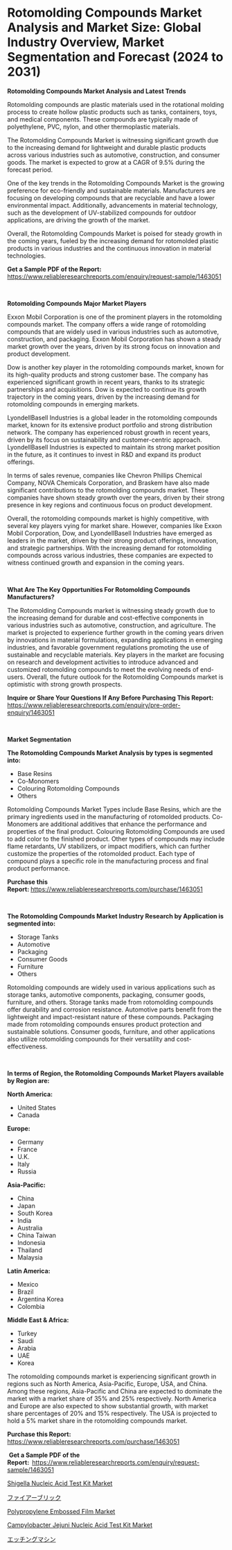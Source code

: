 <p><h1>Rotomolding Compounds Market Analysis and Market Size: Global Industry Overview, Market Segmentation and Forecast (2024 to 2031)</h1></p><p><strong>Rotomolding Compounds Market Analysis and Latest Trends</strong></p>
<p><p>Rotomolding compounds are plastic materials used in the rotational molding process to create hollow plastic products such as tanks, containers, toys, and medical components. These compounds are typically made of polyethylene, PVC, nylon, and other thermoplastic materials.</p><p>The Rotomolding Compounds Market is witnessing significant growth due to the increasing demand for lightweight and durable plastic products across various industries such as automotive, construction, and consumer goods. The market is expected to grow at a CAGR of 9.5% during the forecast period.</p><p>One of the key trends in the Rotomolding Compounds Market is the growing preference for eco-friendly and sustainable materials. Manufacturers are focusing on developing compounds that are recyclable and have a lower environmental impact. Additionally, advancements in material technology, such as the development of UV-stabilized compounds for outdoor applications, are driving the growth of the market.</p><p>Overall, the Rotomolding Compounds Market is poised for steady growth in the coming years, fueled by the increasing demand for rotomolded plastic products in various industries and the continuous innovation in material technologies.</p></p>
<p><strong>Get a Sample PDF of the Report:&nbsp;</strong> <a href="https://www.reliableresearchreports.com/enquiry/request-sample/1463051">https://www.reliableresearchreports.com/enquiry/request-sample/1463051</a></p>
<p>&nbsp;</p>
<p><strong>Rotomolding Compounds Major Market Players</strong></p>
<p><p>Exxon Mobil Corporation is one of the prominent players in the rotomolding compounds market. The company offers a wide range of rotomolding compounds that are widely used in various industries such as automotive, construction, and packaging. Exxon Mobil Corporation has shown a steady market growth over the years, driven by its strong focus on innovation and product development.</p><p>Dow is another key player in the rotomolding compounds market, known for its high-quality products and strong customer base. The company has experienced significant growth in recent years, thanks to its strategic partnerships and acquisitions. Dow is expected to continue its growth trajectory in the coming years, driven by the increasing demand for rotomolding compounds in emerging markets.</p><p>LyondellBasell Industries is a global leader in the rotomolding compounds market, known for its extensive product portfolio and strong distribution network. The company has experienced robust growth in recent years, driven by its focus on sustainability and customer-centric approach. LyondellBasell Industries is expected to maintain its strong market position in the future, as it continues to invest in R&D and expand its product offerings.</p><p>In terms of sales revenue, companies like Chevron Phillips Chemical Company, NOVA Chemicals Corporation, and Braskem have also made significant contributions to the rotomolding compounds market. These companies have shown steady growth over the years, driven by their strong presence in key regions and continuous focus on product development.</p><p>Overall, the rotomolding compounds market is highly competitive, with several key players vying for market share. However, companies like Exxon Mobil Corporation, Dow, and LyondellBasell Industries have emerged as leaders in the market, driven by their strong product offerings, innovation, and strategic partnerships. With the increasing demand for rotomolding compounds across various industries, these companies are expected to witness continued growth and expansion in the coming years.</p></p>
<p>&nbsp;</p>
<p><strong>What Are The Key Opportunities For Rotomolding Compounds Manufacturers?</strong></p>
<p><p>The Rotomolding Compounds market is witnessing steady growth due to the increasing demand for durable and cost-effective components in various industries such as automotive, construction, and agriculture. The market is projected to experience further growth in the coming years driven by innovations in material formulations, expanding applications in emerging industries, and favorable government regulations promoting the use of sustainable and recyclable materials. Key players in the market are focusing on research and development activities to introduce advanced and customized rotomolding compounds to meet the evolving needs of end-users. Overall, the future outlook for the Rotomolding Compounds market is optimistic with strong growth prospects.</p></p>
<p><strong>Inquire or Share Your Questions If Any Before Purchasing This Report:</strong> <a href="https://www.reliableresearchreports.com/enquiry/pre-order-enquiry/1463051">https://www.reliableresearchreports.com/enquiry/pre-order-enquiry/1463051</a></p>
<p>&nbsp;</p>
<p><strong>Market Segmentation</strong></p>
<p><strong>The Rotomolding Compounds Market Analysis by types is segmented into:</strong></p>
<p><ul><li>Base Resins</li><li>Co-Monomers</li><li>Colouring Rotomolding Compounds</li><li>Others</li></ul></p>
<p><p>Rotomolding Compounds Market Types include Base Resins, which are the primary ingredients used in the manufacturing of rotomolded products. Co-Monomers are additional additives that enhance the performance and properties of the final product. Colouring Rotomolding Compounds are used to add color to the finished product. Other types of compounds may include flame retardants, UV stabilizers, or impact modifiers, which can further customize the properties of the rotomolded product. Each type of compound plays a specific role in the manufacturing process and final product performance.</p></p>
<p><strong>Purchase this Report:&nbsp;</strong><a href="https://www.reliableresearchreports.com/purchase/1463051">https://www.reliableresearchreports.com/purchase/1463051</a></p>
<p>&nbsp;</p>
<p><strong>The Rotomolding Compounds Market Industry Research by Application is segmented into:</strong></p>
<p><ul><li>Storage Tanks</li><li>Automotive</li><li>Packaging</li><li>Consumer Goods</li><li>Furniture</li><li>Others</li></ul></p>
<p><p>Rotomolding compounds are widely used in various applications such as storage tanks, automotive components, packaging, consumer goods, furniture, and others. Storage tanks made from rotomolding compounds offer durability and corrosion resistance. Automotive parts benefit from the lightweight and impact-resistant nature of these compounds. Packaging made from rotomolding compounds ensures product protection and sustainable solutions. Consumer goods, furniture, and other applications also utilize rotomolding compounds for their versatility and cost-effectiveness.</p></p>
<p>&nbsp;</p>
<p><strong>In terms of Region, the Rotomolding Compounds Market Players available by Region are:</strong></p>
<p>
    <p> <strong> North America: </strong>
        <ul>
            <li>United States</li>
            <li>Canada</li>
        </ul>
        </p> 
    <p> <strong> Europe: </strong>
        <ul>
            <li>Germany</li>
            <li>France</li>
            <li>U.K.</li>
            <li>Italy</li>
            <li>Russia</li>
        </ul>
        </p> 
    <p> <strong> Asia-Pacific: </strong>
        <ul>
            <li>China</li>
            <li>Japan</li>
            <li>South Korea</li>
            <li>India</li>
            <li>Australia</li>
            <li>China Taiwan</li>
            <li>Indonesia</li>
            <li>Thailand</li>
            <li>Malaysia</li>
        </ul>
        </p> 
    <p> <strong> Latin America: </strong>
        <ul>
            <li>Mexico</li>
            <li>Brazil</li>
            <li>Argentina Korea</li>
            <li>Colombia</li>
        </ul>
        </p> 
    <p> <strong> Middle East & Africa: </strong>
        <ul>
            <li>Turkey</li>
            <li>Saudi</li>
            <li>Arabia</li>
            <li>UAE</li>
            <li>Korea</li>
        </ul>
    </p>
    </p>
<p><p>The rotomolding compounds market is experiencing significant growth in regions such as North America, Asia-Pacific, Europe, USA, and China. Among these regions, Asia-Pacific and China are expected to dominate the market with a market share of 35% and 25% respectively. North America and Europe are also expected to show substantial growth, with market share percentages of 20% and 15% respectively. The USA is projected to hold a 5% market share in the rotomolding compounds market.</p></p>
<p><strong>Purchase this Report: </strong><a href="https://www.reliableresearchreports.com/purchase/1463051">https://www.reliableresearchreports.com/purchase/1463051</a></p>
<p>&nbsp;<strong>Get a Sample PDF of the Report:&nbsp;&nbsp;</strong><a href="https://www.reliableresearchreports.com/enquiry/request-sample/1463051">https://www.reliableresearchreports.com/enquiry/request-sample/1463051</a></p>
<p><strong></strong></p>
<p><p><a href="https://issuu.com/reportprime-2/docs/shigella-nucleic-acid-test-kit-market-size-2030.pp">Shigella Nucleic Acid Test Kit Market</a></p><p><a href="https://github.com/bucuel854722/Market-Research-Report-List-1/blob/main/11770151047.md">ファイアーブリック</a></p><p><a href="https://github.com/cecuraprangm/Market-Research-Report-List-1/blob/main/polypropylene-embossed-film-market.md">Polypropylene Embossed Film Market</a></p><p><a href="https://issuu.com/reportprime-2/docs/campylobacter-jejuni-nucleic-acid-test-kit-market-">Campylobacter Jejuni Nucleic Acid Test Kit Market</a></p><p><a href="https://github.com/xemfu2379520/Market-Research-Report-List-1/blob/main/36046691046.md">エッチングマシン</a></p></p>